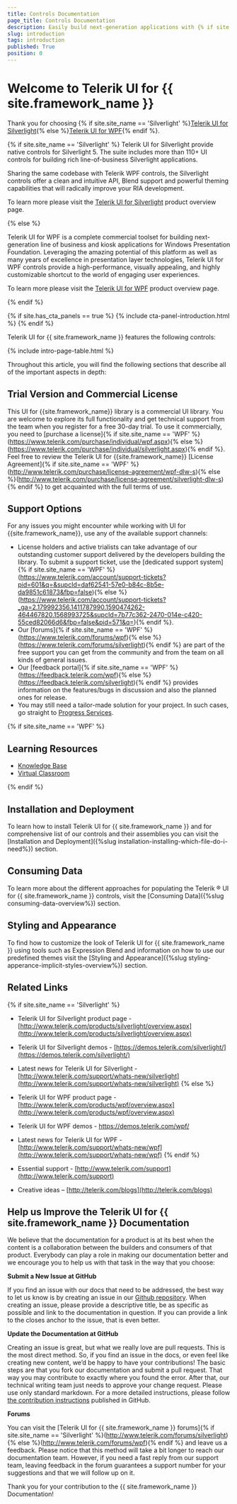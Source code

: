 ```yaml
---
title: Controls Documentation
page_title: Controls Documentation
description: Easily build next-generation applications with {% if site.site_name == 'Silverlight' %}110+ Silverlight{% else %}150+ WPF{% endif %} controls from Telerik. Check the Telerik UI for {{ site.framework_name }} documentation for guidance and examples. 
slug: introduction
tags: introduction
published: True
position: 0
---
```


# Welcome to Telerik UI for {{ site.framework_name }}

<!--{% if site.site_name == 'Silverlight' %}
<img src="images/UI_for_SL_logo.png" style="min-width:334px;width: 30%;" alt="Telerik UI for Silverlight logo" />
{% else %}
<img src="images/UI_for_WPF_logo.png" style="min-width:287px;width: 30%;" alt="Telerik UI for WPF logo" />
{% endif %}-->

Thank you for choosing {% if site.site_name == 'Silverlight' %}[Telerik UI for Silverlight](https://www.telerik.com/products/silverlight/overview.aspx){% else %}[Telerik UI for WPF](https://www.telerik.com/products/wpf/overview.aspx){% endif %}.

{% if site.site_name == 'Silverlight' %}
Telerik UI for Silverlight provide native controls for Silverlight 5. The suite includes more than 110+ UI controls for building rich line-of-business Silverlight applications.

Sharing the same codebase with Telerik WPF controls, the Silverlight controls offer a clean and intuitive API, Blend support and powerful theming capabilities that will radically improve your RIA development. 

To learn more please visit the [Telerik UI for Silverlight](https://www.telerik.com/products/silverlight/overview.aspx) product overview page.

{% else %}

Telerik UI for WPF is a complete commercial toolset for building next-generation line of business and kiosk applications for Windows Presentation Foundation. Leveraging the amazing potential of this platform as well as many years of excellence in presentation layer technologies, Telerik UI for WPF controls provide a high-performance, visually appealing, and highly customizable shortcut to the world of engaging user experiences.  

To learn more please visit the [Telerik UI for WPF](https://www.telerik.com/products/wpf/overview.aspx) product overview page.

{% endif %}

{% if site.has_cta_panels == true %}
{% include cta-panel-introduction.html %}
{% endif %}

Telerik UI for {{ site.framework_name }} features the following controls:

{% include intro-page-table.html  %}

Throughout this article, you will find the following sections that describe all of the important aspects in depth:

## Trial Version and Commercial License

This UI for {{site.framework_name}} library is a commercial UI library. You are welcome to explore its full functionality and get technical support from the team when you register for a free 30-day trial. To use it commercially, you need to [purchase a license]{% if site.site_name == 'WPF' %}(https://www.telerik.com/purchase/individual/wpf.aspx){% else %}(https://www.telerik.com/purchase/individual/silverlight.aspx){% endif %}. Feel free to review the Telerik UI for {{site.framework_name}} [License Agreement]{% if site.site_name == 'WPF' %}(http://www.telerik.com/purchase/license-agreement/wpf-dlw-s){% else %}(http://www.telerik.com/purchase/license-agreement/silverlight-dlw-s){% endif %} to get acquainted with the full terms of use.	

## Support Options

For any issues you might encounter while working with UI for {{site.framework_name}}, use any of the available support channels:

* License holders and active trialists can take advantage of our outstanding customer support delivered by the developers building the library. To submit a support ticket, use the [dedicated support system]{% if site.site_name == 'WPF' %}(https://www.telerik.com/account/support-tickets?pid=601&q=&supcId=daf62541-57e0-b84c-8b5e-da9851c61873&fbp=false){% else %}(https://www.telerik.com/account/support-tickets?_ga=2.179992356.1411787990.1590474262-464467820.1568993725&supcId=7b77c362-2470-014e-c420-55ced82066d6&fbp=false&pid=571&q=){% endif %}.
* Our [forums]{% if site.site_name == 'WPF' %}(https://www.telerik.com/forums/wpf){% else %}(https://www.telerik.com/forums/silverlight){% endif %} are part of the free support you can get from the community and from the team on all kinds of general issues.
* Our [feedback portal]{% if site.site_name == 'WPF' %}(https://feedback.telerik.com/wpf){% else %}(https://feedback.telerik.com/silverlight){% endif %} provides information on the features/bugs in discussion and also the planned ones for release.
* You may still need a tailor-made solution for your project. In such cases, go straight to [Progress Services](https://www.progress.com/services).

{% if site.site_name == 'WPF' %}
## Learning Resources

* [Knowledge Base](https://docs.telerik.com/devtools/wpf/knowledge-base)
* [Virtual Classroom](https://www.telerik.com/account/support/virtual-classroom)

{% endif %}

## Installation and Deployment

To learn how to install Telerik UI for {{ site.framework_name }} and for comprehensive list of our controls and their assemblies you can visit the [Installation and Deployment]({%slug installation-installing-which-file-do-i-need%}) section.

## Consuming Data

To learn more about the different approaches for populating the Telerik &reg; UI for {{ site.framework_name }} controls, visit the [Consuming Data]({%slug consuming-data-overview%}) section.

## Styling and Appearance

To find how to customize the look of Telerik UI for {{ site.framework_name }} using tools such as Expression Blend and information on how to use our predefined themes visit the [Styling and Appearance]({%slug styling-apperance-implicit-styles-overview%}) section.

## Related Links
{% if site.site_name == 'Silverlight' %}
* Telerik UI for Silverlight product page - [http://www.telerik.com/products/silverlight/overview.aspx](http://www.telerik.com/products/silverlight/overview.aspx)

* Telerik UI for Silverlight demos - [https://demos.telerik.com/silverlight/](https://demos.telerik.com/silverlight/)

* Latest news for Telerik UI for Silverlight - [http://www.telerik.com/support/whats-new/silverlight](http://www.telerik.com/support/whats-new/silverlight)
{% else %}
* Telerik UI for WPF product page - [http://www.telerik.com/products/wpf/overview.aspx](http://www.telerik.com/products/wpf/overview.aspx)

* Telerik UI for WPF demos - [ https://demos.telerik.com/wpf/ ]( https://demos.telerik.com/wpf/ )

* Latest news for Telerik UI for WPF - [http://www.telerik.com/support/whats-new/wpf](http://www.telerik.com/support/whats-new/wpf)
{% endif %}

* Essential support - [http://www.telerik.com/support](http://www.telerik.com/support)

* Creative ideas – [http://telerik.com/blogs](http://telerik.com/blogs)

## Help us Improve the Telerik UI for {{ site.framework_name }} Documentation

We believe that the documentation for a product is at its best when the content is a collaboration between the builders and consumers of that product. Everybody can play a role in making our documentation better and we encourage you to help us with that task in the way that you choose:

__Submit a New Issue at GitHub__

If you find an issue with our docs that need to be addressed, the best way to let us know is by creating an issue in our [Github repository](https://github.com/telerik/xaml-docs/issues?q=is%3Aopen). When creating an issue, please provide a descriptive title, be as specific as possible and link to the documentation in question. If you can provide a link to the closes anchor to the issue, that is even better.

__Update the Documentation at GitHub__

Creating an issue is great, but what we really love are pull requests. This is the most direct method.  So, if you find an issue in the docs, or even feel like creating new content, we’d be happy to have your contributions! The basic steps are that you fork our documentation and submit a pull request. That way you may contribute to exactly where you found the error.  After that, our technical writing team just needs to approve your change request. Please use only standard markdown. For a more detailed instructions, please follow [the contribution instructions](https://github.com/telerik/xaml-docs/blob/master/README.md) published in GitHub.

__Forums__

You can visit the [Telerik UI for {{ site.framework_name }} forums]{% if site.site_name == 'Silverlight' %}(http://www.telerik.com/forums/silverlight){% else %}(http://www.telerik.com/forums/wpf){% endif %} and leave us a feedback.  Please notice that this method will take a bit longer to reach our documentation team. However, if you need a fast reply from our support team, leaving feedback in the forum guarantees a support number for your suggestions and that we will follow up on it.

Thank you for your contribution to the {{ site.framework_name }} Documentation!
